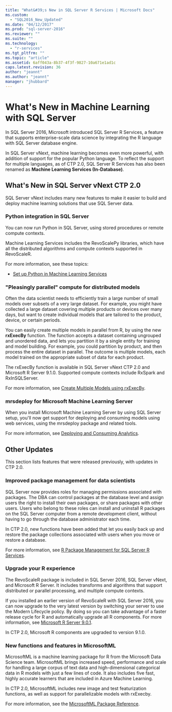 ```yaml
---
title: "What&#39;s New in SQL Server R Services | Microsoft Docs"
ms.custom: 
  - "SQL2016_New_Updated"
ms.date: "04/12/2017"
ms.prod: "sql-server-2016"
ms.reviewer: ""
ms.suite: ""
ms.technology: 
  - "r-services"
ms.tgt_pltfrm: ""
ms.topic: "article"
ms.assetid: 6aff043a-8b37-4f3f-9827-10a671e1ad1c
caps.latest.revision: 36
author: "jeannt"
ms.author: "jeannt"
manager: "jhubbard"
---
```


# What&#39;s New in Machine Learning with SQL Server

In SQL Server 2016, Microsoft introduced SQL Server R Services, a feature that supports enterprise-scale data science by integrating the R language with SQL Server database engine.

In SQL Server vNext, machine learning becomes even more powerful, with addition of support for the popular Python language. To reflect the support for multiple languages, as of CTP 2.0, SQL Server R Services has also been renamed as **Machine Learning Services (In-Database)**.

## What's New in SQL Server vNext CTP 2.0

SQL Server vNext includes many new features to make it easier to build and deploy machine learning solutions that use SQL Server data.


### Python integration in SQL Server

You can now run Python in SQL Server, using stored procedures or remote compute contexts. 

Machine Learning Services includes the RevoScalePy libraries, which have all the distributed algorithms and compute contexts supported in RevoScaleR.

For more information, see these topics:

+ [Set up Python in Machine Learning Services](../advanced-analytics/python/setup-python-machine-learning-services.md)


### "Pleasingly parallel" compute for distributed models

Often the data scientist needs to efficiently train a large number of small models over subsets of a very large dataset. For example, you might have collected a large dataset covering multiple products or devices over many days, but want to create individual models that are tailored to the product, device, or certain periods.

You can easily create multiple models in parallel from R, by using the new **rxExecBy** function. The function accepts a dataset containing ungrouped and unordered data, and lets you partition it by a single entity for training and model building. For example, you could partition by product, and then process the entire dataset in parallel. The outcome is multiple models, each model trained on the appropriate subset of data for each product.

The rxExecBy function is available in SQL Server vNext CTP 2.0 and Microsoft R Server 9.1.0. Supported compute contexts include RxSpark and RxInSQLServer.

For more information, see [Create Multiple Models using rxExecBy](../advanced-analytics/r/creating-multiple-models-using-rxexecby.md).

### mrsdeploy for Microsoft Machine Learning Server

When you install Microsoft Machine Learning Server by using SQL Server setup, you'll now get support for deploying and consuming models using web services, using the mrsdeploy package and related tools.

For more information, see [Deploying and Consuming Analytics](../advanced-analytics/operationalization-with-mrsdeploy.md).

## Other Updates

This section lists features that were released previously, with updates in CTP 2.0.

### Improved package management for data scientists

SQL Server now provides roles for managing permissions associated with packages. The DBA can control packages at the database level and assign users the right to install their own packages, or share packages with other users. Users who belong to these roles can install and uninstall R packages on the SQL Server computer from a remote development client, without having to go through the database administrator each time.

In CTP 2.0, new functions have been added that let you easily back up and restore the package collections associated with users when you move or restore a database.

For more information, see [R Package Management for SQL Server R Services](../advanced-analytics/r/r-package-management-for-sql-server-r-services.md). 

### Upgrade your R experience

The RevoScaleR package is included in SQL Server 2016, SQL Server vNext, and Microsoft R Server. It includes transforms and algorithms that support distributed or parallel processing, and multiple compute contexts.

If you installed an earlier version of RevoScaleR with SQL Server 2016, you can now upgrade to the very latest version by switching your server to use the Modern Lifecycle policy. By doing so you can take advantage of a faster release cycle for R and automatically upgrade all R components. For more information, see [Microsoft R Server 9.0.1](https://msdn.microsoft.com/microsoft-r/rserver-whats-new).

In CTP 2.0, Microsoft R components are upgraded to version 9.1.0.

### New functions and features in MicrosoftML

MicrosoftML is a machine learning package for R from the Microsoft Data Science team. MicrosoftML brings increased speed, performance and scale for handling a large corpus of text data and high-dimensional categorical data in R models with just a few lines of code. It also includes five fast, highly accurate learners that are included in Azure Machine Learning.

In CTP 2.0, MicrosoftML includes new image and test featurization functions, as well as support for parallelizable models with rxExecby.

For more information, see the [MicrosoftML Package Reference](https://msdn.microsoft.com/en-us/microsoft-r/microsoftml/microsoftml).



